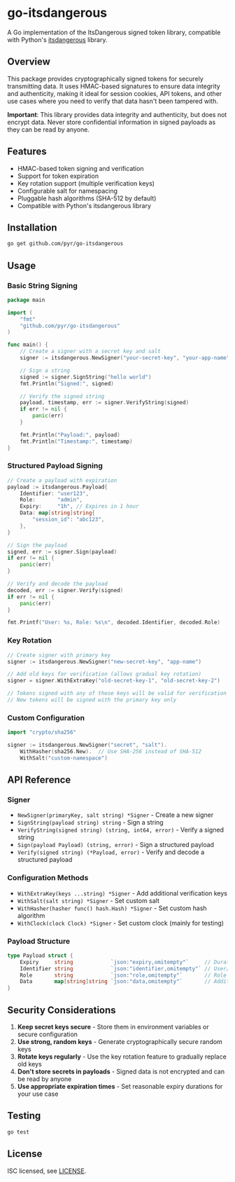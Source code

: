 # go-itsdangerous

A Go implementation of the ItsDangerous signed token library, compatible with Python's [itsdangerous](https://itsdangerous.palletsprojects.com/en/stable/) library.

## Overview

This package provides cryptographically signed tokens for securely transmitting data. It uses HMAC-based signatures to ensure data integrity and authenticity, making it ideal for session cookies, API tokens, and other use cases where you need to verify that data hasn't been tampered with.

**Important**: This library provides data integrity and authenticity, but does not encrypt data. Never store confidential information in signed payloads as they can be read by anyone.

## Features

- HMAC-based token signing and verification
- Support for token expiration
- Key rotation support (multiple verification keys)
- Configurable salt for namespacing
- Pluggable hash algorithms (SHA-512 by default)
- Compatible with Python's itsdangerous library

## Installation

```bash
go get github.com/pyr/go-itsdangerous
```

## Usage

### Basic String Signing

```go
package main

import (
    "fmt"
    "github.com/pyr/go-itsdangerous"
)

func main() {
    // Create a signer with a secret key and salt
    signer := itsdangerous.NewSigner("your-secret-key", "your-app-name")

    // Sign a string
    signed := signer.SignString("hello world")
    fmt.Println("Signed:", signed)

    // Verify the signed string
    payload, timestamp, err := signer.VerifyString(signed)
    if err != nil {
        panic(err)
    }

    fmt.Println("Payload:", payload)
    fmt.Println("Timestamp:", timestamp)
}
```

### Structured Payload Signing

```go
// Create a payload with expiration
payload := itsdangerous.Payload{
    Identifier: "user123",
    Role:       "admin",
    Expiry:     "1h", // Expires in 1 hour
    Data: map[string]string{
        "session_id": "abc123",
    },
}

// Sign the payload
signed, err := signer.Sign(payload)
if err != nil {
    panic(err)
}

// Verify and decode the payload
decoded, err := signer.Verify(signed)
if err != nil {
    panic(err)
}

fmt.Printf("User: %s, Role: %s\n", decoded.Identifier, decoded.Role)
```

### Key Rotation

```go
// Create signer with primary key
signer := itsdangerous.NewSigner("new-secret-key", "app-name")

// Add old keys for verification (allows gradual key rotation)
signer = signer.WithExtraKey("old-secret-key-1", "old-secret-key-2")

// Tokens signed with any of these keys will be valid for verification
// New tokens will be signed with the primary key only
```

### Custom Configuration

```go
import "crypto/sha256"

signer := itsdangerous.NewSigner("secret", "salt").
    WithHasher(sha256.New).  // Use SHA-256 instead of SHA-512
    WithSalt("custom-namespace")
```

## API Reference

### Signer

- `NewSigner(primaryKey, salt string) *Signer` - Create a new signer
- `SignString(payload string) string` - Sign a string
- `VerifyString(signed string) (string, int64, error)` - Verify a signed string
- `Sign(payload Payload) (string, error)` - Sign a structured payload
- `Verify(signed string) (*Payload, error)` - Verify and decode a structured payload

### Configuration Methods

- `WithExtraKey(keys ...string) *Signer` - Add additional verification keys
- `WithSalt(salt string) *Signer` - Set custom salt
- `WithHasher(hasher func() hash.Hash) *Signer` - Set custom hash algorithm
- `WithClock(clock Clock) *Signer` - Set custom clock (mainly for testing)

### Payload Structure

```go
type Payload struct {
    Expiry     string            `json:"expiry,omitempty"`     // Duration string (e.g., "1h", "30m")
    Identifier string            `json:"identifier,omitempty"` // User/entity identifier
    Role       string            `json:"role,omitempty"`       // Role or permission level
    Data       map[string]string `json:"data,omitempty"`       // Additional key-value data
}
```

## Security Considerations

1. **Keep secret keys secure** - Store them in environment variables or secure configuration
2. **Use strong, random keys** - Generate cryptographically secure random keys
3. **Rotate keys regularly** - Use the key rotation feature to gradually replace old keys
4. **Don't store secrets in payloads** - Signed data is not encrypted and can be read by anyone
5. **Use appropriate expiration times** - Set reasonable expiry durations for your use case

## Testing

```bash
go test
```

## License

ISC licensed, see [LICENSE](LICENSE).
